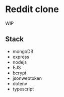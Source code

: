 # Reddit clone
WIP

## Stack
- mongoDB 
- express
- nodejs
- EJS
- bcrypt
- jsonwebtoken
- dotenv
- typescript